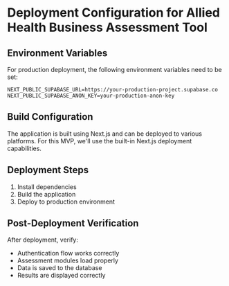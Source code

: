 # Deployment Configuration for Allied Health Business Assessment Tool

## Environment Variables

For production deployment, the following environment variables need to be set:

```
NEXT_PUBLIC_SUPABASE_URL=https://your-production-project.supabase.co
NEXT_PUBLIC_SUPABASE_ANON_KEY=your-production-anon-key
```

## Build Configuration

The application is built using Next.js and can be deployed to various platforms. For this MVP, we'll use the built-in Next.js deployment capabilities.

## Deployment Steps

1. Install dependencies
2. Build the application
3. Deploy to production environment

## Post-Deployment Verification

After deployment, verify:
- Authentication flow works correctly
- Assessment modules load properly
- Data is saved to the database
- Results are displayed correctly
